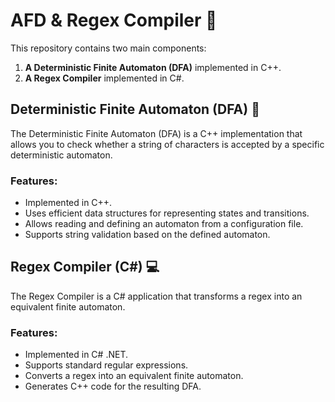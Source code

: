 # AFD & Regex Compiler 🤖

This repository contains two main components:
1. **A Deterministic Finite Automaton (DFA)** implemented in C++.
2. **A Regex Compiler** implemented in C#.

## Deterministic Finite Automaton (DFA) 🤖

The Deterministic Finite Automaton (DFA) is a C++ implementation that allows you to check whether a string of characters is accepted by a specific deterministic automaton.

### Features:
- Implemented in C++.
- Uses efficient data structures for representing states and transitions.
- Allows reading and defining an automaton from a configuration file.
- Supports string validation based on the defined automaton.

## Regex Compiler (C#) 💻

The Regex Compiler is a C# application that transforms a regex into an equivalent finite automaton.

### Features:
- Implemented in C# .NET.
- Supports standard regular expressions.
- Converts a regex into an equivalent finite automaton.
- Generates C++ code for the resulting DFA.
